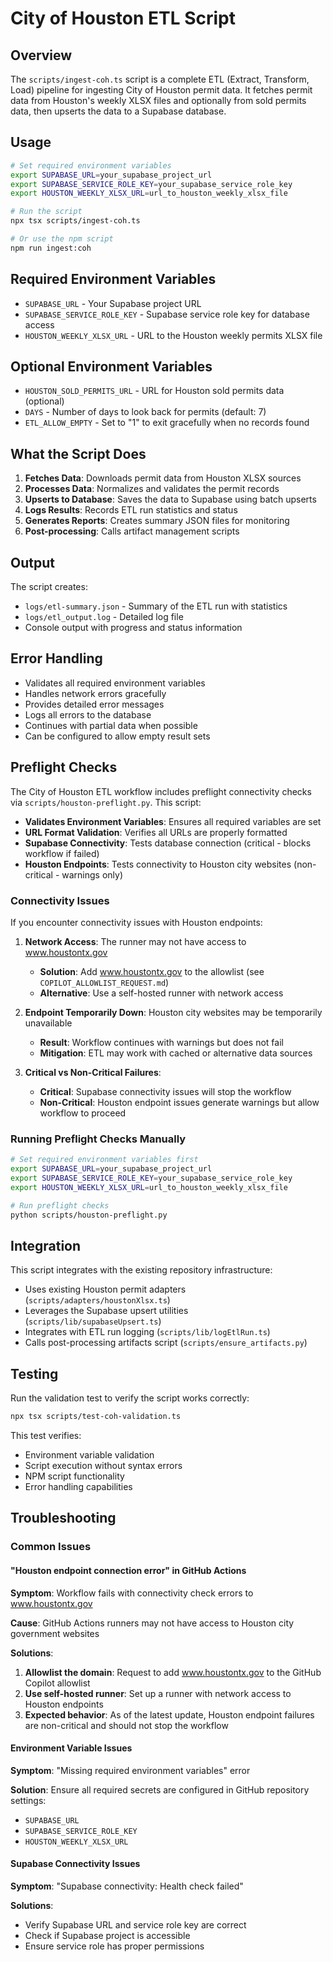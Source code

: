 # City of Houston ETL Script

## Overview

The `scripts/ingest-coh.ts` script is a complete ETL (Extract, Transform, Load) pipeline for ingesting City of Houston permit data. It fetches permit data from Houston's weekly XLSX files and optionally from sold permits data, then upserts the data to a Supabase database.

## Usage

```bash
# Set required environment variables
export SUPABASE_URL=your_supabase_project_url
export SUPABASE_SERVICE_ROLE_KEY=your_supabase_service_role_key
export HOUSTON_WEEKLY_XLSX_URL=url_to_houston_weekly_xlsx_file

# Run the script
npx tsx scripts/ingest-coh.ts

# Or use the npm script
npm run ingest:coh
```

## Required Environment Variables

- `SUPABASE_URL` - Your Supabase project URL
- `SUPABASE_SERVICE_ROLE_KEY` - Supabase service role key for database access
- `HOUSTON_WEEKLY_XLSX_URL` - URL to the Houston weekly permits XLSX file

## Optional Environment Variables

- `HOUSTON_SOLD_PERMITS_URL` - URL for Houston sold permits data (optional)
- `DAYS` - Number of days to look back for permits (default: 7)
- `ETL_ALLOW_EMPTY` - Set to "1" to exit gracefully when no records found

## What the Script Does

1. **Fetches Data**: Downloads permit data from Houston XLSX sources
2. **Processes Data**: Normalizes and validates the permit records
3. **Upserts to Database**: Saves the data to Supabase using batch upserts
4. **Logs Results**: Records ETL run statistics and status
5. **Generates Reports**: Creates summary JSON files for monitoring
6. **Post-processing**: Calls artifact management scripts

## Output

The script creates:

- `logs/etl-summary.json` - Summary of the ETL run with statistics
- `logs/etl_output.log` - Detailed log file
- Console output with progress and status information

## Error Handling

- Validates all required environment variables
- Handles network errors gracefully
- Provides detailed error messages
- Logs all errors to the database
- Continues with partial data when possible
- Can be configured to allow empty result sets

## Preflight Checks

The City of Houston ETL workflow includes preflight connectivity checks via `scripts/houston-preflight.py`. This script:

- **Validates Environment Variables**: Ensures all required variables are set
- **URL Format Validation**: Verifies all URLs are properly formatted
- **Supabase Connectivity**: Tests database connection (critical - blocks workflow if failed)
- **Houston Endpoints**: Tests connectivity to Houston city websites (non-critical - warnings only)

### Connectivity Issues

If you encounter connectivity issues with Houston endpoints:

1. **Network Access**: The runner may not have access to www.houstontx.gov
   - **Solution**: Add www.houstontx.gov to the allowlist (see `COPILOT_ALLOWLIST_REQUEST.md`)
   - **Alternative**: Use a self-hosted runner with network access

2. **Endpoint Temporarily Down**: Houston city websites may be temporarily unavailable
   - **Result**: Workflow continues with warnings but does not fail
   - **Mitigation**: ETL may work with cached or alternative data sources

3. **Critical vs Non-Critical Failures**:
   - **Critical**: Supabase connectivity issues will stop the workflow
   - **Non-Critical**: Houston endpoint issues generate warnings but allow workflow to proceed

### Running Preflight Checks Manually

```bash
# Set required environment variables first
export SUPABASE_URL=your_supabase_project_url
export SUPABASE_SERVICE_ROLE_KEY=your_supabase_service_role_key
export HOUSTON_WEEKLY_XLSX_URL=url_to_houston_weekly_xlsx_file

# Run preflight checks
python scripts/houston-preflight.py
```

## Integration

This script integrates with the existing repository infrastructure:

- Uses existing Houston permit adapters (`scripts/adapters/houstonXlsx.ts`)
- Leverages the Supabase upsert utilities (`scripts/lib/supabaseUpsert.ts`)
- Integrates with ETL run logging (`scripts/lib/logEtlRun.ts`)
- Calls post-processing artifacts script (`scripts/ensure_artifacts.py`)

## Testing

Run the validation test to verify the script works correctly:

```bash
npx tsx scripts/test-coh-validation.ts
```

This test verifies:
- Environment variable validation
- Script execution without syntax errors
- NPM script functionality
- Error handling capabilities

## Troubleshooting

### Common Issues

#### "Houston endpoint connection error" in GitHub Actions

**Symptom**: Workflow fails with connectivity check errors to www.houstontx.gov

**Cause**: GitHub Actions runners may not have access to Houston city government websites

**Solutions**:
1. **Allowlist the domain**: Request to add www.houstontx.gov to the GitHub Copilot allowlist
2. **Use self-hosted runner**: Set up a runner with network access to Houston endpoints
3. **Expected behavior**: As of the latest update, Houston endpoint failures are non-critical and should not stop the workflow

#### Environment Variable Issues

**Symptom**: "Missing required environment variables" error

**Solution**: Ensure all required secrets are configured in GitHub repository settings:
- `SUPABASE_URL`
- `SUPABASE_SERVICE_ROLE_KEY` 
- `HOUSTON_WEEKLY_XLSX_URL`

#### Supabase Connectivity Issues

**Symptom**: "Supabase connectivity: Health check failed"

**Solutions**:
- Verify Supabase URL and service role key are correct
- Check if Supabase project is accessible
- Ensure service role has proper permissions